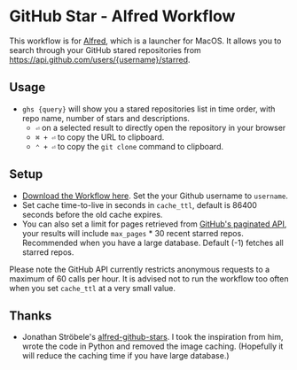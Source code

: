 # GitHub Star - Alfred Workflow


This workflow is for [Alfred](https://www.alfredapp.com/), which is a launcher for MacOS. It allows you to search through your GitHub stared repositories from https://api.github.com/users/{username}/starred.

## Usage

- `ghs {query}`  will show you a stared repositories list in time order, with repo name, number of stars and descriptions.
   - `⏎`  on a selected result to directly open the repository in your browser
   - `⌘ + ⏎` to copy the URL to clipboard.
   - `⌃ + ⏎` to copy the `git clone` command to clipboard.

## Setup

- [Download the Workflow here](https://github.com/ychen-97/alfred-github-star/releases). Set the your Github username to `username`.
- Set cache time-to-live in seconds in `cache_ttl`, default is 86400 seconds before the old cache expires.
- You can also set a limit for pages retrieved from [GitHub's paginated API](https://docs.github.com/en/rest/guides/using-pagination-in-the-rest-api), your results will include `max_pages` * 30 recent starred repos. Recommended when you have a large database. Default (-1) fetches all starred repos.

Please note the GitHub API currently restricts anonymous requests to a maximum of 60 calls per hour. It is advised not to run the workflow too often when you set `cache_ttl` at a very small value.

## Thanks

- Jonathan Ströbele's [alfred-github-stars](https://github.com/stroebjo/alfred-github-stars). I took the inspiration from him, wrote the code in Python and removed the image caching. (Hopefully it will reduce the caching time if you have large database.)

